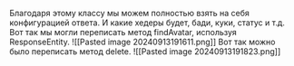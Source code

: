 Благодаря этому классу мы можем полностью взять на себя конфигурацией ответа. И какие хедеры будет, бади, куки, статус и т.д.
Вот так мы могли переписать метод findAvatar, используя ResponseEntity.
![[Pasted image 20240913191611.png]]
Вот так можно было переписать метод delete.
![[Pasted image 20240913191823.png]]